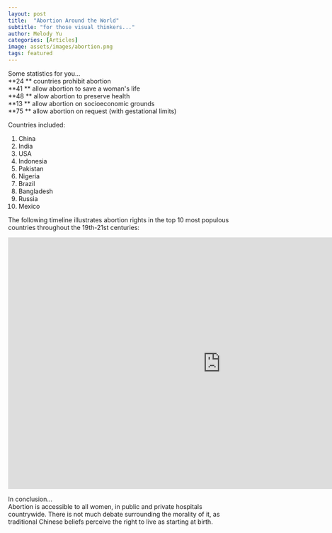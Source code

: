 ```yaml
---
layout: post
title:  "Abortion Around the World"
subtitle: "for those visual thinkers..."
author: Melody Yu
categories: [Articles]
image: assets/images/abortion.png
tags: featured
---
```


Some statistics for you…  
**24 ** countries prohibit abortion    
**41 ** allow abortion to save a woman's life    
**48  ** allow abortion to preserve health    
**13  ** allow abortion on socioeconomic grounds    
**75  ** allow abortion on request (with gestational limits)   
  

Countries included: 
1. China
2. India
3. USA
4. Indonesia
5. Pakistan
6. Nigeria
7. Brazil
8. Bangladesh
9. Russia
10. Mexico
  
    
The following timeline illustrates abortion rights in the top 10 most populous countries throughout the 19th-21st centuries:  
  
<iframe src="https://docs.google.com/presentation/d/e/2PACX-1vTEv-tg-JT7zC_7waxvL0sO9TeqHcFSK5xNngXvZ3hCrg8t2BziNOY4aYye4aY3f-lSME63zcCS-7Wz/embed?start=false&loop=false&delayms=5000" frameborder="0" width="960" height="569" allowfullscreen="true" mozallowfullscreen="true" webkitallowfullscreen="true"></iframe>  
  
In conclusion...  
Abortion is accessible to all women, in public and private hospitals countrywide. There is not much debate surrounding the morality of it, as traditional Chinese beliefs perceive the right to live as starting at birth.
